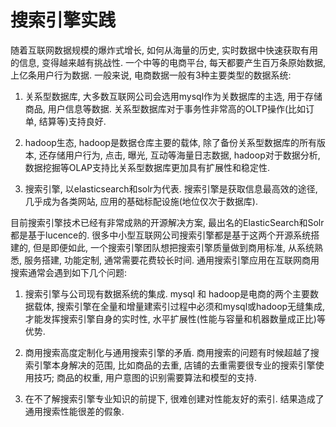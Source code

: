 # 搜索引擎实践

随着互联网数据规模的爆炸式增长, 如何从海量的历史, 实时数据中快速获取有用的信息, 变得越来越有挑战性. 一个中等的电商平台, 每天都要产生百万条原始数据, 上亿条用户行为数据. 一般来说, 电商数据一般有3种主要类型的数据系统:

1. 关系型数据库, 大多数互联网公司会选用mysql作为关数据库的主选, 用于存储商品, 用户信息等数据. 关系型数据库对于事务性非常高的OLTP操作\(比如订单, 结算等\)支持良好.

2. hadoop生态, hadoop是数据仓库主要的载体, 除了备份关系型数据库的所有版本, 还存储用户行为, 点击, 曝光, 互动等海量日志数据, hadoop对于数据分析, 数据挖掘等OLAP支持比关系型数据库更加具有扩展性和稳定性.

3. 搜索引擎, 以elasticsearch和solr为代表. 搜索引擎是获取信息最高效的途径, 几乎成为各类网站, 应用的基础标配设施\(地位仅次于数据库\).

目前搜索引擎技术已经有非常成熟的开源解决方案, 最出名的ElasticSearch和Solr都是基于lucence的. 很多中小型互联网公司搜索引擎都是基于这两个开源系统搭建的, 但是即便如此, 一个搜索引擎团队想把搜索引擎质量做到商用标准, 从系统熟悉, 服务搭建, 功能定制, 通常需要花费较长时间. 通用搜索引擎应用在互联网商用搜索通常会遇到如下几个问题:

1. 搜索引擎与公司现有数据系统的集成. mysql 和 hadoop是电商的两个主要数据载体, 搜索引擎在全量和增量建索引过程中必须和mysql或hadoop无缝集成, 才能发挥搜索引擎自身的实时性, 水平扩展性\(性能与容量和机器数量成正比\)等优势.

2. 商用搜索高度定制化与通用搜索引擎的矛盾. 商用搜索的问题有时候超越了搜索引擎本身解决的范围, 比如商品的去重, 店铺的去重需要很专业的搜索引擎使用技巧; 商品的权重, 用户意图的识别需要算法和模型的支持.

3. 在不了解搜索引擎专业知识的前提下, 很难创建对性能友好的索引. 结果造成了通用搜索性能很差的假象.



